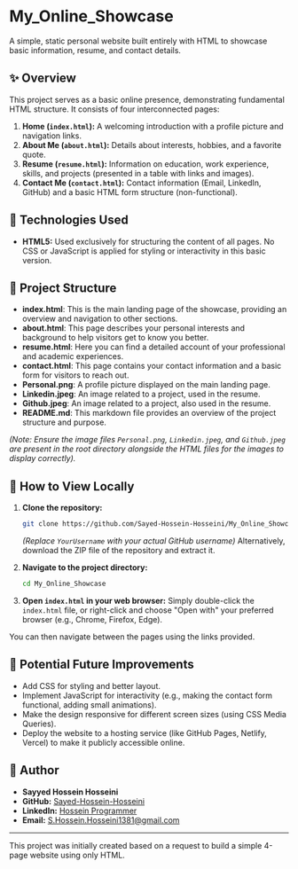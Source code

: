 # My_Online_Showcase

A simple, static personal website built entirely with HTML to showcase basic information, resume, and contact details.

## ✨ Overview

This project serves as a basic online presence, demonstrating fundamental HTML structure. It consists of four interconnected pages:

1.  **Home (`index.html`):** A welcoming introduction with a profile picture and navigation links.
2.  **About Me (`about.html`):** Details about interests, hobbies, and a favorite quote.
3.  **Resume (`resume.html`):** Information on education, work experience, skills, and projects (presented in a table with links and images).
4.  **Contact Me (`contact.html`):** Contact information (Email, LinkedIn, GitHub) and a basic HTML form structure (non-functional).

## 🔧 Technologies Used

*   **HTML5:** Used exclusively for structuring the content of all pages. No CSS or JavaScript is applied for styling or interactivity in this basic version.

## 📁 Project Structure

- **index.html**: This is the main landing page of the showcase, providing an overview and navigation to other sections.  
- **about.html**: This page describes your personal interests and background to help visitors get to know you better.  
- **resume.html**: Here you can find a detailed account of your professional and academic experiences.  
- **contact.html**: This page contains your contact information and a basic form for visitors to reach out.  
- **Personal.png**: A profile picture displayed on the main landing page.  
- **Linkedin.jpeg**: An image related to a project, used in the resume.  
- **Github.jpeg**: An image related to a project, also used in the resume.  
- **README.md**: This markdown file provides an overview of the project structure and purpose.

*(Note: Ensure the image files `Personal.png`, `Linkedin.jpeg`, and `Github.jpeg` are present in the root directory alongside the HTML files for the images to display correctly).*

## 🚀 How to View Locally

1.  **Clone the repository:**
    ```bash
    git clone https://github.com/Sayed-Hossein-Hosseini/My_Online_Showcase.git
    ```
    *(Replace `YourUsername` with your actual GitHub username)*
    Alternatively, download the ZIP file of the repository and extract it.

2.  **Navigate to the project directory:**
    ```bash
    cd My_Online_Showcase
    ```

3.  **Open `index.html` in your web browser:**
    Simply double-click the `index.html` file, or right-click and choose "Open with" your preferred browser (e.g., Chrome, Firefox, Edge).

You can then navigate between the pages using the links provided.

## 🔮 Potential Future Improvements

*   Add CSS for styling and better layout.
*   Implement JavaScript for interactivity (e.g., making the contact form functional, adding small animations).
*   Make the design responsive for different screen sizes (using CSS Media Queries).
*   Deploy the website to a hosting service (like GitHub Pages, Netlify, Vercel) to make it publicly accessible online.

## 👤 Author

*   **Sayyed Hossein Hosseini**
*   **GitHub:** [Sayed-Hossein-Hosseini](https://github.com/Sayed-Hossein-Hosseini)
*   **LinkedIn:** [Hossein Programmer](https://www.linkedin.com/in/hossein-programmer)
*   **Email:** S.Hossein.Hosseini1381@gmail.com

---

This project was initially created based on a request to build a simple 4-page website using only HTML.
